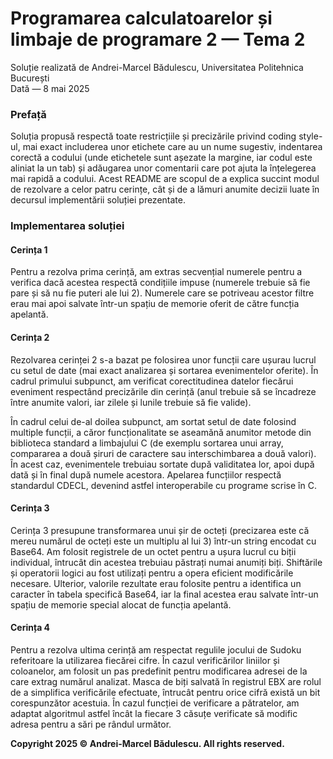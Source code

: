 # Programarea calculatoarelor și limbaje de programare 2 — Tema 2

Soluție realizată de Andrei-Marcel Bădulescu, Universitatea Politehnica București <br>
Dată — 8 mai 2025

### Prefață

<p> Soluția propusă respectă toate restricțiile și precizările privind coding
style-ul, mai exact includerea unor etichete care au un nume sugestiv,
indentarea corectă a codului (unde etichetele sunt așezate la margine, iar
codul este aliniat la un tab) și adăugarea unor comentarii care pot ajuta la
înțelegerea mai rapidă a codului. Acest README are scopul de a explica
succint modul de rezolvare a celor patru cerințe, cât și de a lămuri
anumite decizii luate în decursul implementării soluției prezentate. </p>

### Implementarea soluției
#### Cerința 1
<p> Pentru a rezolva prima cerință, am extras secvențial numerele pentru a
verifica dacă acestea respectă condițiile impuse (numerele trebuie să fie
pare și să nu fie puteri ale lui 2). Numerele care se potriveau acestor filtre
erau mai apoi salvate într-un spațiu de memorie oferit de către funcția
apelantă. </p>

#### Cerința 2
<p> Rezolvarea cerinței 2 s-a bazat pe folosirea unor funcții care ușurau
lucrul cu setul de date (mai exact analizarea și sortarea evenimentelor
oferite). În cadrul primului subpunct, am verificat corectitudinea datelor
fiecărui eveniment respectând precizările din cerință (anul trebuie să
se încadreze între anumite valori, iar zilele și lunile trebuie
să fie valide). </p>

<p> În cadrul celui de-al doilea subpunct, am sortat setul de date folosind
multiple funcții, a căror funcționalitate se aseamănă anumitor metode din
biblioteca standard a limbajului C (de exemplu sortarea unui array, compararea
a două șiruri de caractere sau interschimbarea a două valori). În acest
caz, evenimentele trebuiau sortate după validitatea lor, apoi după dată și în
final după numele acestora.
Apelarea funcțiilor respectă standardul CDECL, devenind astfel
interoperabile cu programe scrise în C. </p>

#### Cerința 3
<p> Cerința 3 presupune transformarea unui șir de octeți (precizarea este
că mereu numărul de octeți este un multiplu al lui 3) într-un string encodat
cu Base64. Am folosit registrele de un octet pentru a ușura lucrul cu biții
individual, întrucât din acestea trebuiau păstrați numai anumiți biți.
Shiftările și operatorii logici au fost utilizați pentru a opera eficient
modificările necesare. Ulterior, valorile rezultate erau folosite pentru a
identifica un caracter în tabela specifică Base64, iar la final acestea
erau salvate într-un spațiu de memorie special alocat de funcția apelantă.</p>

#### Cerința 4
<p> Pentru a rezolva ultima cerință am respectat regulile jocului de Sudoku
referitoare la utilizarea fiecărei cifre.
În cazul verificărilor liniilor și coloanelor, am folosit un pas predefinit
pentru modificarea adresei de la care extrag numărul analizat. Masca de biți
salvată în registrul EBX are rolul de a simplifica verificările efectuate,
întrucât pentru orice cifră există un bit corespunzător acestuia.
În cazul funcției de verificare a pătratelor, am adaptat algoritmul
astfel încât la fiecare 3 căsuțe verificate să modific adresa pentru a
sări pe rândul următor. </p>

<b> Copyright 2025 © Andrei-Marcel Bădulescu. All rights reserved. </b>
